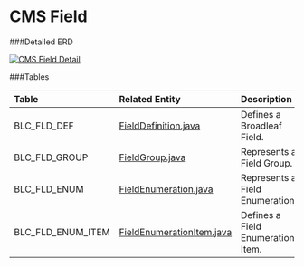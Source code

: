 # CMS Field



###Detailed ERD

[![CMS Field Detail](dataModel/CMSFieldDetailedERD.png)](_img/dataModel/CMSFieldDetailedERD.png)

###Tables

| Table               | Related Entity    | Description                                         |
|:--------------------|:------------------|:----------------------------------------------------|
|BLC_FLD_DEF          | [FieldDefinition.java](http://javadoc.broadleafcommerce.org/current/contentmanagement-module/org/broadleafcommerce/cms/field/domain/FieldDefinition.html)          | Defines a Broadleaf Field.  |
|BLC_FLD_GROUP        | [FieldGroup.java](http://javadoc.broadleafcommerce.org/current/contentmanagement-module/org/broadleafcommerce/cms/field/domain/FieldGroup.html)          | Represents a Field Group.  |
|BLC_FLD_ENUM         | [FieldEnumeration.java](http://javadoc.broadleafcommerce.org/current/contentmanagement-module/org/broadleafcommerce/cms/field/domain/FieldEnumeration.html)        | Represents a Field Enumeration.  |
|BLC_FLD_ENUM_ITEM    | [FieldEnumerationItem.java](http://javadoc.broadleafcommerce.org/current/contentmanagement-module/org/broadleafcommerce/cms/field/domain/FieldEnumerationItem.html)          | Defines a Field Enumeration Item.  |
